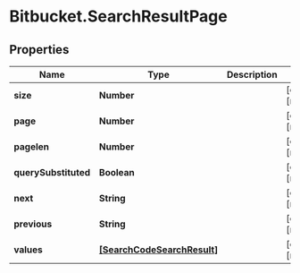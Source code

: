 # Bitbucket.SearchResultPage

## Properties

Name | Type | Description | Notes
------------ | ------------- | ------------- | -------------
**size** | **Number** |  | [optional] [readonly] 
**page** | **Number** |  | [optional] [readonly] 
**pagelen** | **Number** |  | [optional] [readonly] 
**querySubstituted** | **Boolean** |  | [optional] [readonly] 
**next** | **String** |  | [optional] [readonly] 
**previous** | **String** |  | [optional] [readonly] 
**values** | [**[SearchCodeSearchResult]**](SearchCodeSearchResult.md) |  | [optional] [readonly] 


